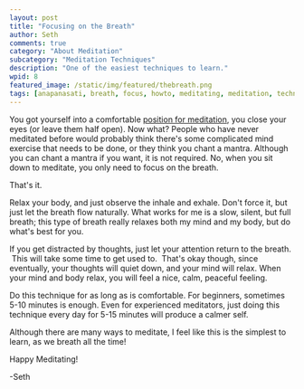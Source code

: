 ```yaml
---
layout: post
title: "Focusing on the Breath"
author: Seth
comments: true
category: "About Meditation"
subcategory: "Meditation Techniques"
description: "One of the easiest techniques to learn."
wpid: 8
featured_image: /static/img/featured/thebreath.png
tags: [anapanasati, breath, focus, howto, meditating, meditation, technique]
---
```


You got yourself into a comfortable [position for meditation](/posts/about-meditation/meditation-postures), you close your eyes (or leave them half open). Now what? People who have never meditated before would probably think there's some complicated mind exercise that needs to be done, or they think you chant a mantra. Although you can chant a mantra if you want, it is not required. No, when you sit down to meditate, you only need to focus on the breath.

That's it.

<!--more-->

Relax your body, and just observe the inhale and exhale. Don't force it, but just let the breath flow naturally. What works for me is a slow, silent, but full breath; this type of breath really relaxes both my mind and my body, but do what's best for you.

If you get distracted by thoughts, just let your attention return to the breath.  This will take some time to get used to.  That's okay though, since eventually, your thoughts will quiet down, and your mind will relax. When your mind and body relax, you will feel a nice, calm, peaceful feeling.

Do this technique for as long as is comfortable. For beginners, sometimes 5-10 minutes is enough. Even for experienced meditators, just doing this technique every day for 5-15 minutes will produce a calmer self.

Although there are many ways to meditate, I feel like this is the simplest to learn, as we breath all the time!

Happy Meditating!

-Seth
